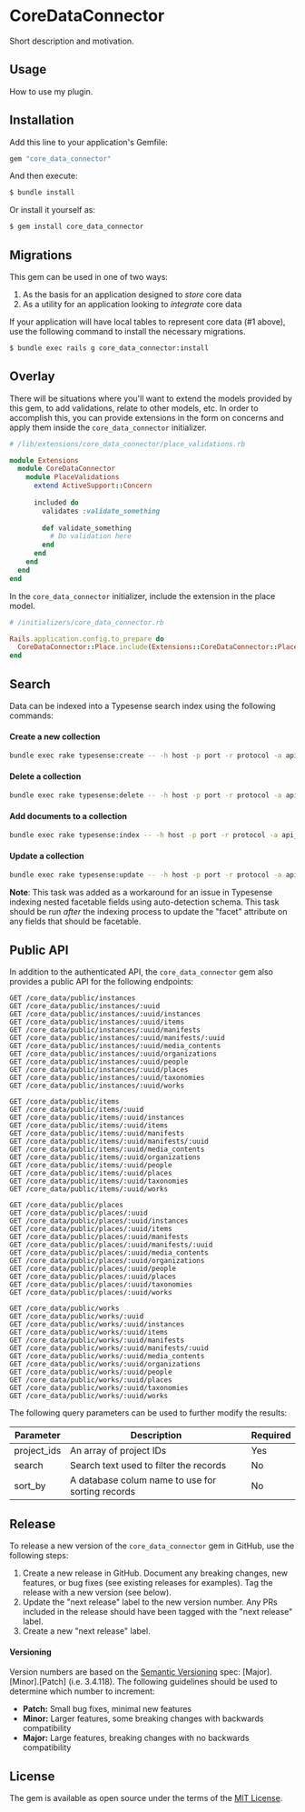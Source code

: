 # CoreDataConnector
Short description and motivation.

## Usage
How to use my plugin.

## Installation
Add this line to your application's Gemfile:

```ruby
gem "core_data_connector"
```

And then execute:
```bash
$ bundle install
```

Or install it yourself as:
```bash
$ gem install core_data_connector
```

## Migrations
This gem can be used in one of two ways:
1. As the basis for an application designed to _store_ core data
2. As a utility for an application looking to _integrate_ core data

If your application will have local tables to represent core data (#1 above), use the following command to install the necessary migrations.

```bash
$ bundle exec rails g core_data_connector:install
```

## Overlay
There will be situations where you'll want to extend the models provided by this gem, to add validations, relate to other models, etc. In order to accomplish this, you can provide extensions in the form on concerns and apply them inside the `core_data_connector` initializer.

```ruby
# /lib/extensions/core_data_connector/place_validations.rb

module Extensions
  module CoreDataConnector
    module PlaceValidations
      extend ActiveSupport::Concern
      
      included do
        validates :validate_something
        
        def validate_something
          # Do validation here
        end
      end
    end
  end
end
```

In the `core_data_connector` initializer, include the extension in the place model.

```ruby
# /initializers/core_data_connector.rb

Rails.application.config.to_prepare do
  CoreDataConnector::Place.include(Extensions::CoreDataConnector::PlaceValidations)
end
```

## Search

Data can be indexed into a Typesense search index using the following commands:

#### Create a new collection
```bash
bundle exec rake typesense:create -- -h host -p port -r protocol -a api_key -c collection_name
```

#### Delete a collection
```bash
bundle exec rake typesense:delete -- -h host -p port -r protocol -a api_key -c collection_name
```

#### Add documents to a collection
```bash
bundle exec rake typesense:index -- -h host -p port -r protocol -a api_key -c collection_name -m model_ids
```

#### Update a collection
```bash
bundle exec rake typesense:update -- -h host -p port -r protocol -a api_key -c collection_name
```

**Note**: This task was added as a workaround for an issue in Typesense indexing nested facetable fields using auto-detection schema. This task should be run _after_ the indexing process to update the "facet" attribute on any fields that should be facetable.


## Public API

In addition to the authenticated API, the `core_data_connector` gem also provides a public API for the following endpoints:

```
GET /core_data/public/instances
GET /core_data/public/instances/:uuid
GET /core_data/public/instances/:uuid/instances
GET /core_data/public/instances/:uuid/items
GET /core_data/public/instances/:uuid/manifests
GET /core_data/public/instances/:uuid/manifests/:uuid
GET /core_data/public/instances/:uuid/media_contents
GET /core_data/public/instances/:uuid/organizations
GET /core_data/public/instances/:uuid/people
GET /core_data/public/instances/:uuid/places
GET /core_data/public/instances/:uuid/taxonomies
GET /core_data/public/instances/:uuid/works
```

```
GET /core_data/public/items
GET /core_data/public/items/:uuid
GET /core_data/public/items/:uuid/instances
GET /core_data/public/items/:uuid/items
GET /core_data/public/items/:uuid/manifests
GET /core_data/public/items/:uuid/manifests/:uuid
GET /core_data/public/items/:uuid/media_contents
GET /core_data/public/items/:uuid/organizations
GET /core_data/public/items/:uuid/people
GET /core_data/public/items/:uuid/places
GET /core_data/public/items/:uuid/taxonomies
GET /core_data/public/items/:uuid/works
```

```
GET /core_data/public/places
GET /core_data/public/places/:uuid
GET /core_data/public/places/:uuid/instances
GET /core_data/public/places/:uuid/items
GET /core_data/public/places/:uuid/manifests
GET /core_data/public/places/:uuid/manifests/:uuid
GET /core_data/public/places/:uuid/media_contents
GET /core_data/public/places/:uuid/organizations
GET /core_data/public/places/:uuid/people
GET /core_data/public/places/:uuid/places
GET /core_data/public/places/:uuid/taxonomies
GET /core_data/public/places/:uuid/works
```

```
GET /core_data/public/works
GET /core_data/public/works/:uuid
GET /core_data/public/works/:uuid/instances
GET /core_data/public/works/:uuid/items
GET /core_data/public/works/:uuid/manifests
GET /core_data/public/works/:uuid/manifests/:uuid
GET /core_data/public/works/:uuid/media_contents
GET /core_data/public/works/:uuid/organizations
GET /core_data/public/works/:uuid/people
GET /core_data/public/works/:uuid/places
GET /core_data/public/works/:uuid/taxonomies
GET /core_data/public/works/:uuid/works
```

The following query parameters can be used to further modify the results:

| Parameter   | Description                                      | Required |
|-------------|--------------------------------------------------|----------|
| project_ids | An array of project IDs                          | Yes      |
| search      | Search text used to filter the records           | No       |
| sort_by     | A database colum name to use for sorting records | No       |

## Release

To release a new version of the `core_data_connector` gem in GitHub, use the following steps:

1. Create a new release in GitHub. Document any breaking changes, new features, or bug fixes (see existing releases for examples). Tag the release with a new version (see below).
2. Update the "next release" label to the new version number. Any PRs included in the release should have been tagged with the "next release" label.
3. Create a new "next release" label.

#### Versioning
Version numbers are based on the [Semantic Versioning](https://semver.org/) spec: [Major].[Minor].[Patch] (i.e. 3.4.118). The following guidelines should be used to determine which number to increment:

- **Patch:** Small bug fixes, minimal new features 
- **Minor:** Larger features, some breaking changes with backwards compatibility
- **Major:** Large features, breaking changes with no backwards compatibility


## License
The gem is available as open source under the terms of the [MIT License](https://opensource.org/licenses/MIT).
